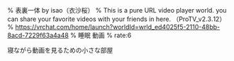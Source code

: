 % 表裏一体 by isao（衣沙桜）
% This is a pure URL video player world․ you can share your favorite videos with your friends in here․ （ProTV_v2․3․12）
% https://vrchat.com/home/launch?worldId=wrld_ed4025f5-2110-48bb-8acd-7229f63a4a48
% 睡眠 動画
% rate:6

寝ながら動画を見るための小さな部屋
